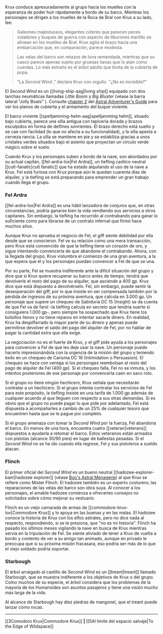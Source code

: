 Krux conduce apresuradamente al grupo hacia los muelles con la esperanza de poder huir rápidamente a bordo de su barco. Mientras los personajes se dirigen a los muelles de la Roca de Bral con Krux a su lado, lee:  

> Galeones majestuosos, elegantes cúteres que parecen peces voladores y buques de guerra con aspecto de tiburones martillo se alinean en los muelles de Bral. Krux agita el brazo hacia una embarcación que, en comparación, parece modesta.
> 
> Las velas del barco son retazos de lona remendada, mientras que su casco parece apenas sujeto por gruesas lianas que lo atan como cuerdas. Lo más extraño es el árbol adulto que brota de la cubierta de popa.
> 
> "La _Second Wind_ ," declara Krux con orgullo. "¿No es increíble?"

El  _Second Wind_ es un [[living-ship-aag|living ship]] equipado con dos lanchas neumáticas llamadas  _Little Boom_ y  _Big Bluster_ (véase la barra lateral "Jolly Boats" ). Consulte [chapter 2](https://5etools-mirror-1.github.io/vehicles.html#living%20ship_aag) del [Astral Adventurer's Guide](https://5etools-mirror-1.github.io/book.html#AAG) para ver los planos de cubierta y el armamento del buque viviente.  

El barco viviente [[spelljamming-helm-aag|spelljamming helm]], situado bajo cubierta, parece una silla antigua con tapicería dorada y brazos esculpidos en forma de delfines sonrientes. El brazo derecho está suelto y se cae con facilidad (lo que no afecta a su funcionalidad), y la silla apesta a cerveza rancia. La silla se mantiene en pie y se estabiliza gracias a unos cristales verdes situados bajo el asiento que proyectan un círculo verde mágico sobre el suelo.

Cuando Krux y los personajes suben a bordo de la nave, son abordados por su actual capitán, [[fel-ardra-lox|Fel Ardra]], un tiefling caótico neutral [[cult-fanatic|cult fanatic]] que ha estado alquilando el uso de la nave a Krux. Fel está furiosa con Krux porque aún le quedan cuarenta días de alquiler, y la tiefling se está preparando para emprender un gran trabajo cuando llega el grupo.

### Fel Ardra

[[fel-ardra-lox|Fel Ardra]] es una hábil lanzadora de conjuros que, en otras circunstancias, podría ganarse bien la vida vendiendo sus servicios a otros capitanes. Sin embargo, la tiefling ha recurrido al contrabando para ganar lo suficiente como para librarse de un contrato infernal que firmó hace muchos años.  

Aunque Krux no aprueba el negocio de Fel, el giff siente debilidad por ella desde que se conocieron. Fel ve su relación como una mera transacción, pero Krux está convencido de que la tiefling tiene un corazón de oro, y sigue intentando convencerla de que abandone el contrabando. Ahora, con la llegada del grupo, Krux vislumbra el comienzo de una gran aventura, a la que espera que él y los personajes puedan convencer a Fel de que se una.

Por su parte, Fel se muestra indiferente ante la difícil situación del grupo y dice que si Krux quiere recuperar su barco antes de tiempo, tendrá que devolverle el resto del pago de su alquiler, que asciende a 400 gp. Krux dice que está dispuesto a devolvérselo. Fel, sin embargo, puede sentir la desesperación del giff, por lo que insiste en ser compensada también por la pérdida de ingresos de su próxima aventura, que calcula en 3.000 gp. Un personaje que supere un chequeo de Sabiduría DC 15 (Insight) se da cuenta de que Fel va de farol -la tiefling calcula en secreto que tendría suerte si consiguiera 1.000 gp-, pero siempre ha sospechado que Krux tiene los bolsillos llenos y no tiene reparos en intentar sacarle dinero. En realidad, Krux ha despilfarrado la mayor parte de su dinero y apenas puede permitirse devolver el saldo del pago del alquiler de Fel, por no hablar de pagar la cantidad extra que ella exige.

La negociación no es el fuerte de Krux, y el giff pide ayuda a los personajes para convencer a Fel de que les deje usar la nave. Un personaje puede hacerlo impresionándola con la urgencia de la misión del grupo y teniendo éxito en un chequeo de Carisma DC 18 (Intimidation o Persuasion). El chequeo se hace con ventaja si los personajes reembolsan el resto del pago de alquiler de Fel (400 gp). Si el chequeo falla, Fel no se inmuta, y los intentos posteriores de ese personaje por convencerla caen en saco roto.

Si el grupo no tiene ningún hechicero, Krux señala que necesitarán contratar a un hechicero. Si el grupo intenta contratar los servicios de Fel para este propósito, la tiefling insiste en una tarifa de 1.000 gp además de cualquier acuerdo al que lleguen con respecto a sus otras demandas. Si es obvio que el grupo no puede pagar lo que pide por adelantado, Fel está dispuesta a acompañarles a cambio de un 25% de cualquier tesoro que encuentren hasta que se le pague por completo.

Si el grupo amenaza con tomar la  _Second Wind_ por la fuerza, Fel abandona el barco. En menos de una hora, encuentra cuatro [[veteran|veterans]] dispuestos a ayudarla a retomar el barco. Estos veteranos están armados con pistolas (alcance 30/90 pies) en lugar de ballestas pesadas. Si el  _Second Wind_ no se ha ido cuando ella regrese, Fel y sus pistoleros a sueldo atacan.

### Flinch

El primer oficial del  _Second Wind_ es un bueno neutral [[hadozee-explorer-bam|hadozee explorer]] (véase [Boo's Astral Menagerie](https://5etools-mirror-1.github.io/book.html#BAM)) al que Krux se refiere como Mister Flinch. El hadozee también es un experto costurero; las reparaciones de las velas del barco son obra suya. Al conocer a los personajes, el amable hadozee comienza a ofrecerles consejos no solicitados sobre cómo mejorar su vestuario.

Flinch es un viejo camarada de armas de [[commodore-krux-lox|Commodore Krux]] y lo apoya en las buenas y en las malas. El hadozee conoce la historia de Krux con los elfos astrales, pero no dice nada al respecto, respondiendo, si se le presiona, que "no es mi historia". Flinch ha pasado los últimos meses vigilando la nave en busca de Krux mientras servía en la tripulación de Fel. Se siente aliviado de tener a Krux de vuelta a bordo y contento de ver a su amigo tan animado, aunque en privado le preocupa que si su próxima misión fracasara, eso podría ser más de lo que el viejo soldado podría soportar.

### Starbough

El árbol arraigado al castillo de  _Second Wind_ es un [[treant|treant]] llamado Starbough, que se muestra indiferente a los objetivos de Krux o del grupo. Como muchos de su especie, el árbol considera que los problemas de la mayoría de los Humanoides son asuntos pasajeros y tiene una visión mucho más larga de la vida.

Al alcance de Starbough hay diez piedras de mangonel, que el treant puede lanzar como rocas.

* * *

[[3Comodoro Krux|Commodore Krux]] **|** [[5Al límite del espacio salvaje|To the Edge of Wildspace]]
